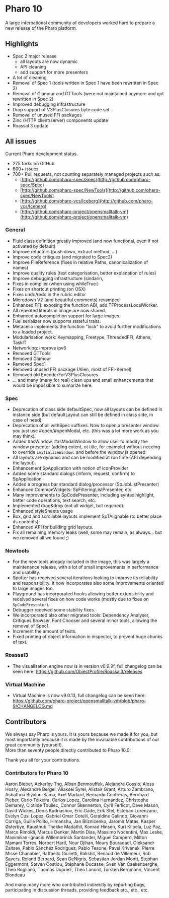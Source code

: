 # Pharo 10

A large international community of developers worked hard to prepare a new release of the Pharo platform.

## Highlights

- Spec 2 major release	
	- all layouts are now dynamic
	- API cleaning	
	- add support for more presenters
- A lot of cleaning
- Removal of Spec 1 (tools written in Spec 1 have been rewritten in Spec 2)
- Removal of Glamour and GTTools (were not maintained anymore and got rewritten in Spec 2)
- Improved debugging infrastructure
- Drop support of V3PlusClosures byte code set
- Removal of unused FFI packages
- Zinc (HTTP client/server) components update
- Roassal 3 update

## All issues
Current Pharo development status.
- 275 forks on GitHub
- 600+ issues
- 700+ Pull requests, not counting separately managed projects such as:
	- [http://github.com/pharo-spec/Spec](http://github.com/pharo-spec/Spec)
	- [http://github.com/pharo-spec/NewTools](http://github.com/pharo-spec/NewTools)
	- [http://github.com/pharo-vcs/Iceberg](http://github.com/pharo-vcs/Iceberg)
	- [http://github.com/pharo-project/opensmalltalk-vm](http://github.com/pharo-project/opensmalltalk-vm)


### General

- Fluid class definition greatly improved (and now functional, even if not activated by default)
- Improve refactors (push down, extract method, ...)
- Improve code critiques (and migrated to Spec2)
- Improve FileReference (fixes in relative Paths, canonicalization of names)
- Improve quality rules (test categorisation, better explanation of rules) 
- Improve debugging infrastructure (sindarin, 
- Fixes in compiler (when using whileTrue:)
- Fixes on shortcut printing (on OSX)
- Fixes undo/redo in the rubric editor
- Microdown V2 (and beautiful comments) revamped
- Enhanced FFI: exposing the function ABI, add TFProcessLocalWorker.
- All repeated literals in image are now shared.
- Enhanced autocompletion support for large images.
- Fuel serializer now supports stateful traits.
- Metacello implements the function "lock" to avoid further modifications to a loaded project.
- Modularisation work: Keymapping, Freetype, ThreadedFFI, Athens, TaskIT
- Networking: improve ipv6
- Removed GTTools
- Removed Glamour
- Removed Spec1
- Removed unused FFI package (Alien, most of FFI-Kernel)
- Removed old EncoderForV3PlusClosures
- ... and many (many for real) clean ups and small enhancements that would be impossible to sumarize here.

### Spec

- Deprecation of class side defaultSpec, now all layouts can be defined in instance side (but defaultLayout can still be defined in class side, in case of need)
- Deprecation of all withSpec suffixes. Now to open a presenter window you just use #open/#openModal, etc. (this was a lot more work as you may think).
- Added #asWindow, #asModalWindow to allow user to modify the window presenter (adding extent, ot title, for example) without needing to override `initializeWindow:` and before the window is opened.
- All layouts are dynamic and can be modified at run time (API depending the layout). 
- Enhancement SpApplication with notion of iconProvider
- Added some standard dialogs (inform, request, confirm) to SpApplication
- Added a progress bar standard dialog/processor (SpJobListPresenter)
- Enhanced CommonWidgets: SpFilteringListPresenter, etc.
- Many improvements to SpCodePresenter, including syntax highlight, better code operations, text search, etc. 
- Implemented drag&drop (not all widget, but required).
- Enhanced styleSheets usage
- Box, grid and scrollable layouts implement SpTAlignable (to better place its contents).
- Enhanced API for building grid layouts.
- Fix all remaining memory leaks (well, some may remain, as always... but we removed all we found ;)
 
### Newtools

- For the new tools already included in the image, this was largely a maintenance release, with a lot of small improvements in performance and usability.
- Spotter has received several iterations looking to improve its reliability and responsibility. It now incorporates also some improvements oriented to large images too.
- Playground has incorporated hooks allowing better extensibility and received several fixes on how code works (mostly due to fixes on `SpCodePresenter`).
- Debugger received some stability fixes. 
- We incorporated also other migrated tools: Dependency Analyser, Critiques Browser, Font Chooser and several minor tools, allowing the removal of Spec1.
- Increment the amount of tests.
- Fixed printing of object information in inspector, to prevent huge chunks of text.
 
### Roassal3

- The visualisation engine now is in version v0.9.9f, full changelog can be seen here: https://github.com/ObjectProfile/Roassal3/releases

### Virtual Machine

- Virtual Machine is now v9.0.13, full changelog can be seen here: https://github.com/pharo-project/opensmalltalk-vm/blob/pharo-9/CHANGELOG.md

## Contributors

We always say Pharo is yours. It is yours because we made it for you, but most importantly because it is made by the invaluable contributions of our great community (yourself).  
More than seventy people directly contributed to Pharo 10.0:  

Thank you all for your contributions.

### Contributors for Pharo 10

Aaron Bieber, Ackerley Tng, Alban Benmouffek, Alejandra Cossio, Aless Hosry, Alexandre Bergel, Aliaksei Syrel, Alistair Grant, Arturo Zambrano, Asbathou Biyalou-Sama, Axel Marlard, Bernardo Contreras, Bernhard Pieber, Carlo Teixeira, Carlos Lopez, Carolina Hernandez, Christophe Demarey, Clotilde Toullec, Connor Skennerton, Cyril Ferlicot, Dave Mason, David Wickes, Denis Kudriashov, Eric Gade, Erik Stel, Esteban Lorenzano, Evelyn Cusi Lopez, Gabriel Omar Cotelli, Geraldine Galindo, Giovanni Corriga, Guille Polito, Himanshu, Jan Bliznicenko, Jaromir Matas, Kasper Østerbye, Kausthub Thekke Madathil, Konrad Hinsen, Kurt Kilpela, Luz Paz, Marco Rimoldi, Marcus Denker, Martín Dias, Massimo Nocentini, Max Leske, Maximilian-ignacio Willembrinck Santander, Miguel Campero, Milton Mamani Torres, Norbert Hartl, Nour Djihan, Noury Bouraqadi, Oleksandr Zaitsev, Pablo Sánchez Rodríguez, Pablo Tesone, Pavel Krivanek, Pierre Misse Chanabier, Raffaello Giulietti, Rakshit, Renaud de Villemeur, Rob Sayers, Roland Bernard, Sean DeNigris, Sebastian Jordan Montt, Stephan Eggermont, Steven Costiou, Stéphane Ducasse, Sven Van Caekenberghe, Theo Rogliano, Thomas Dupriez, Théo Lanord, Torsten Bergmann, Vincent Blondeau

And many many more who contributed indirectly by reporting bugs, participating in discussion threads, providing feedback etc., etc., etc.


